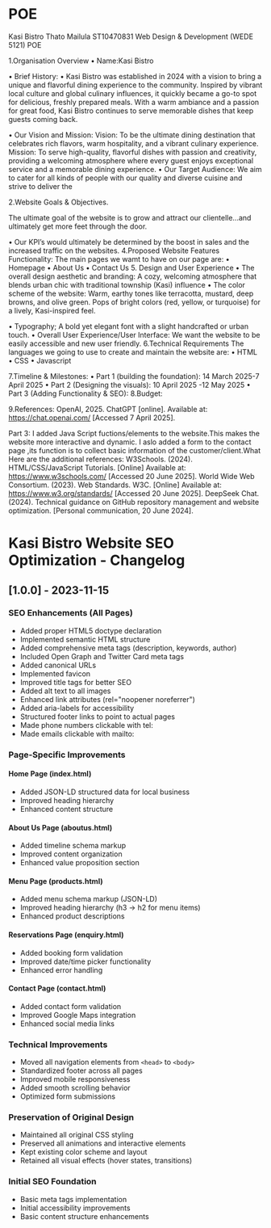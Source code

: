 # POE
 Kasi Bistro
Thato Mailula ST10470831
Web Design & Development (WEDE 5121)
POE






1.Organisation Overview
•	Name:Kasi Bistro

•	Brief History:
•	Kasi Bistro was established in 2024 with a vision to bring a unique and flavorful dining experience to the community. Inspired by vibrant local culture and global culinary influences, it quickly became a go-to spot for delicious, freshly prepared meals. With a warm ambiance and a passion for great food, Kasi Bistro continues to serve memorable dishes that keep guests coming back.

•	Our Vision and Mission:
Vision: To be the ultimate dining destination that celebrates rich flavors, warm hospitality, and a vibrant culinary experience.
Mission: To serve high-quality, flavorful dishes with passion and creativity, providing a welcoming atmosphere where every guest enjoys exceptional service and a memorable dining experience.
•	Our Target Audience:
We aim to cater for all kinds of people with our quality and diverse cuisine and strive to deliver the 

2.Website Goals & Objectives.

The ultimate goal of the website is to grow and attract our clientelle...and ultimately get more feet through the door.

•	Our KPI’s would ultimately be determined by the boost in sales and the increased traffic on the websites.
4.Proposed Website Features Functionality:
The main pages we wamt to have on our page are:
•	Homepage
•	About Us
•	Contact Us
5. Design and User Experience
•	The overall design aesthetic and branding:
A cozy, welcoming atmosphere that blends urban chic with traditional township (Kasi) influence
•	The color scheme of the website:
Warm, earthy tones like terracotta, mustard, deep browns, and olive green.
Pops of bright colors (red, yellow, or turquoise) for a lively, Kasi-inspired feel.

•	Typography;
A bold yet elegant font with a slight handcrafted or urban touch.
•	Overall User Experience/User Interface:
We want the website to be easily accessible and new user friendly.
6.Technical Requirements
The languages we going to use to create and maintain the website are:
•	HTML
•	CSS
•	Javascript

7.Timeline & Milestones:
•	Part 1 (building the foundation):
14 March 2025-7 April 2025
•	Part 2 (Designing the visuals):
10 April 2025 -12 May 2025
•	Part 3 (Adding Functionality & SEO):
    8.Budget:

9.References:
OpenAI, 2025. ChatGPT [online]. Available at: https://chat.openai.com/ [Accessed 7 April 2025].

Part 3:
I added Java Script fuctions/elements to the website.This makes the website more interactive and dynamic.
I aslo added a form to the contact page ,its function is to collect basic information of the customer/client.What
Here are the additional references:
W3Schools. (2024). HTML/CSS/JavaScript Tutorials. [Online] Available at: https://www.w3schools.com/ [Accessed 20 June 2025].
World Wide Web Consortium. (2023). Web Standards. W3C. [Online] Available at: https://www.w3.org/standards/ [Accessed 20 June 2025].
DeepSeek Chat. (2024). Technical guidance on GitHub repository management and website optimization. [Personal communication, 20 June 2024].

# Kasi Bistro Website SEO Optimization - Changelog

## [1.0.0] - 2023-11-15
### SEO Enhancements (All Pages)
- Added proper HTML5 doctype declaration
- Implemented semantic HTML structure
- Added comprehensive meta tags (description, keywords, author)
- Included Open Graph and Twitter Card meta tags
- Added canonical URLs
- Implemented favicon
- Improved title tags for better SEO
- Added alt text to all images
- Enhanced link attributes (rel="noopener noreferrer")
- Added aria-labels for accessibility
- Structured footer links to point to actual pages
- Made phone numbers clickable with tel:
- Made emails clickable with mailto:

### Page-Specific Improvements

#### Home Page (index.html)
- Added JSON-LD structured data for local business
- Improved heading hierarchy
- Enhanced content structure

#### About Us Page (aboutus.html)
- Added timeline schema markup
- Improved content organization
- Enhanced value proposition section

#### Menu Page (products.html)
- Added menu schema markup (JSON-LD)
- Improved heading hierarchy (h3 → h2 for menu items)
- Enhanced product descriptions

#### Reservations Page (enquiry.html)
- Added booking form validation
- Improved date/time picker functionality
- Enhanced error handling

#### Contact Page (contact.html)
- Added contact form validation
- Improved Google Maps integration
- Enhanced social media links

### Technical Improvements
- Moved all navigation elements from `<head>` to `<body>`
- Standardized footer across all pages
- Improved mobile responsiveness
- Added smooth scrolling behavior
- Optimized form submissions

### Preservation of Original Design
- Maintained all original CSS styling
- Preserved all animations and interactive elements
- Kept existing color scheme and layout
- Retained all visual effects (hover states, transitions)

### Initial SEO Foundation
- Basic meta tags implementation
- Initial accessibility improvements
- Basic content structure enhancements
